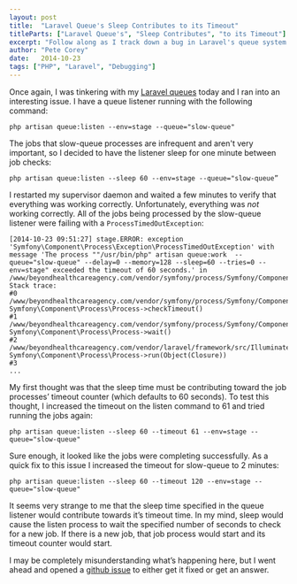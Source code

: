 ```yaml
---
layout: post
title:  "Laravel Queue's Sleep Contributes to its Timeout"
titleParts: ["Laravel Queue's", "Sleep Contributes", "to its Timeout"]
excerpt: "Follow along as I track down a bug in Laravel's queue system."
author: "Pete Corey"
date:   2014-10-23
tags: ["PHP", "Laravel", "Debugging"]
---
```


Once again, I was tinkering with my [Laravel queues](http://laravel.com/docs/4.2/queues) today and I ran into an interesting issue. I have a queue listener running with the following command:

<pre class="language-*"><code class="language-*">php artisan queue:listen --env=stage --queue="slow-queue"</code></pre>

The jobs that slow-queue processes are infrequent and aren't very important, so I decided to have the listener sleep for one minute between job checks:

<pre class="language-*"><code class="language-*">php artisan queue:listen --sleep 60 --env=stage --queue="slow-queue”</code></pre>

I restarted my supervisor daemon and waited a few minutes to verify that everything was working correctly. Unfortunately, everything was *not* working correctly. All of the jobs being processed by the slow-queue listener were failing with a <code class="language-*">ProcessTimedOutException</code>:

<pre class="language-*"><code class="language-*">[2014-10-23 09:51:27] stage.ERROR: exception 'Symfony\Component\Process\Exception\ProcessTimedOutException' with message 'The process ""/usr/bin/php" artisan queue:work  --queue="slow-queue" --delay=0 --memory=128 --sleep=60 --tries=0 --env=stage" exceeded the timeout of 60 seconds.' in /www/beyondhealthcareagency.com/vendor/symfony/process/Symfony/Component/Process/Process.php:1209
Stack trace:
#0 /www/beyondhealthcareagency.com/vendor/symfony/process/Symfony/Component/Process/Process.php(357): Symfony\Component\Process\Process->checkTimeout()
#1 /www/beyondhealthcareagency.com/vendor/symfony/process/Symfony/Component/Process/Process.php(206): Symfony\Component\Process\Process->wait()
#2 /www/beyondhealthcareagency.com/vendor/laravel/framework/src/Illuminate/Queue/Listener.php(94): Symfony\Component\Process\Process->run(Object(Closure))
#3 
...</code></pre>

My first thought was that the sleep time must be contributing toward the job processes’ timeout counter (which defaults to 60 seconds). To test this thought, I increased the timeout on the listen command to 61 and tried running the jobs again:

<pre class="language-*"><code class="language-*">php artisan queue:listen --sleep 60 --timeout 61 --env=stage --queue="slow-queue"</code></pre>

Sure enough, it looked like the jobs were completing successfully. As a quick fix to this issue I increased the timeout for slow-queue to 2 minutes:

<pre class="language-*"><code class="language-*">php artisan queue:listen --sleep 60 --timeout 120 --env=stage --queue="slow-queue"</code></pre>

It seems very strange to me that the sleep time specified in the queue listener would contribute towards it’s timeout time. In my mind, sleep would cause the listen process to wait the specified number of seconds to check for a new job. If there is a new job, that job process would start and its timeout counter would start.

I may be completely misunderstanding what’s happening here, but I went ahead and opened a [github issue](https://github.com/laravel/framework/issues/6206) to either get it fixed or get an answer.
